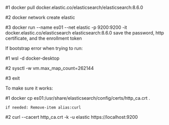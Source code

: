 #1  docker pull docker.elastic.co/elasticsearch/elasticsearch:8.6.0

#2  docker network create elastic

#3  docker run --name es01 --net elastic -p 9200:9200 -it docker.elastic.co/elasticsearch elasticsearch:8.6.0
	save the password, http certificate, and the enrollment token


If bootstrap error when trying to run:

#1 wsl -d docker-desktop

#2 sysctl -w vm.max_map_count=262144

#3 exit

    
To make sure it works:

#1  docker cp es01:/usr/share/elasticsearch/config/certs/http_ca.crt .

    if needed: Remove-item alias:curl

#2  curl --cacert http_ca.crt -k -u elastic https://localhost:9200
